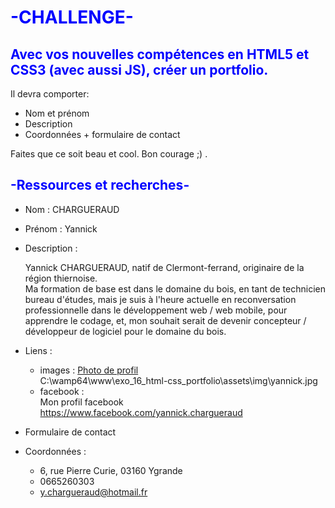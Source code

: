 # <span style="color: blue">**-CHALLENGE-**</span>

## <span style="color: blue">**Avec vos nouvelles compétences en HTML5 et CSS3 (avec aussi JS), créer un portfolio.**</span>

Il devra comporter:
- Nom et prénom
- Description
- Coordonnées + formulaire de contact

Faites que ce soit beau et cool. Bon courage ;) .

## <span style="color: blue">**-Ressources et recherches-**</span>

- Nom : CHARGUERAUD
- Prénom : Yannick
- Description :

    Yannick CHARGUERAUD, natif de Clermont-ferrand, originaire de la région thiernoise.  
    Ma formation de base est dans le domaine du bois, en tant de technicien bureau d'études, mais je suis à l'heure actuelle en reconversation professionnelle dans le développement web / web mobile, pour apprendre le codage, et, mon souhait serait de devenir concepteur / développeur de logiciel pour le domaine du bois.

- Liens :
    - images : 
        [Photo de profil](C:\wamp64\www\exo_16_html-css_portfolio\assets\img\yannick.jpg)  
        C:\wamp64\www\exo_16_html-css_portfolio\assets\img\yannick.jpg  
    - facebook :  
        Mon profil facebook https://www.facebook.com/yannick.chargueraud  
    
- Formulaire de contact
- Coordonnées : 
    - 6, rue Pierre Curie, 03160 Ygrande
    - 0665260303
    - y.chargueraud@hotmail.fr

